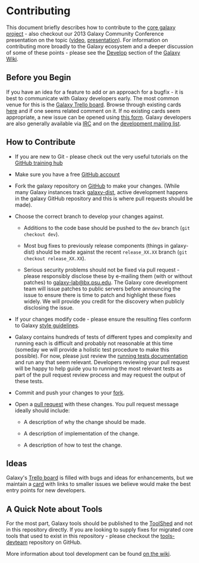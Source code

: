 # Contributing

This document briefly describes how to contribute to the [core
galaxy project](https://github.com/galaxyproject/galaxy) -
also checkout our 2013 Galaxy Community
Conference presentation on the topic
([video](http://vimeo.com/channels/581875/73486255),
[presentation](https://wiki.galaxyproject.org/Documents/Presentations/GCC2013?action=AttachFile&do=view&target=BakerContribute.pdf)). For
information on contributing more broadly to the Galaxy ecosystem and a
deeper discussion of some of these points - please see the
[Develop](https://wiki.galaxyproject.org/Develop/) section of the
[Galaxy Wiki](https://wiki.galaxyproject.org/).

## Before you Begin

If you have an idea for a feature to add or an approach for a bugfix -
it is best to communicate with Galaxy developers early. The most
common venue for this is the [Galaxy Trello
board](https://wiki.galaxyproject.org/Issues). Browse through existing
cards [here](http://bit.ly/gxytrello) and if one seems related comment
on it. If no existing cards seem appropriate, a new issue can be
opened using [this form](http://galaxyproject.org/trello). Galaxy
developers are also generally available via
[IRC](https://wiki.galaxyproject.org/GetInvolved#IRC_Channel) and on
the [development mailing list](http://dev.list.galaxyproject.org/).

## How to Contribute

* If you are new to Git - please check out the very useful tutorials on the [GitHub training hub](https://training.github.com/kit/)

* Make sure you have a free [GitHub account](https://github.com/)

* Fork the galaxy repository on
  [GitHub](https://github.com/galaxyproject/galaxy) to make your changes.
  (While many Galaxy instances track
  [galaxy-dist](https://bitbucket.org/galaxy/galaxy-dist), active development
  happens in the galaxy GitHub repository and this is where pull requests
  should be made).

* Choose the correct branch to develop your changes against.

  * Additions to the code base should be pushed to the `dev` branch (`git
    checkout dev`).

  * Most bug fixes to previously release components (things in galaxy-dist)
    should be made against the recent `release_XX.XX` branch (`git checkout release_XX.XX`).

  * Serious security problems should not be fixed via pull request -
    please responsibly disclose these by e-mailing them (with or
    without patches) to galaxy-lab@bx.psu.edu. The Galaxy core
    development team will issue patches to public servers before
    announcing the issue to ensure there is time to patch and
    highlight these fixes widely. We will provide you credit for the
    discovery when publicly disclosing the issue.

* If your changes modify code - please ensure the resulting files
  conform to Galaxy [style
  guidelines](https://wiki.galaxyproject.org/Develop/BestPractices).

* Galaxy contains hundreds of tests of different types and complexity
  and running each is difficult and probably not reasonable at this
  time (someday we will provide a holistic test procedure to make this
  possible). For now, please just review the [running tests
  documentation](https://wiki.galaxyproject.org/Admin/RunningTests)
  and run any that seem relevant. Developers reviewing your pull
  request will be happy to help guide you to running the most relevant
  tests as part of the pull request review process and may request the
  output of these tests.

* Commit and push your changes to your
  [fork](https://help.github.com/articles/pushing-to-a-remote/).

* Open a [pull
  request](https://help.github.com/articles/creating-a-pull-request/)
  with these changes. You pull request message ideally should include:

   * A description of why the change should be made.

   * A description of implementation of the change.

   * A description of how to test the change.

## Ideas

Galaxy's [Trello board](http://bit.ly/gxytrello) is filled with bugs and ideas
for enhancements, but we maintain a [card](https://trello.com/c/eFdPIdIB) with
links to smaller issues we believe would make the best entry points for new
developers.

## A Quick Note about Tools

  For the most part, Galaxy tools should be published to the
  [ToolShed](https://wiki.galaxyproject.org/ToolShed) and not in this
  repository directly. If you are looking to supply fixes for migrated
  core tools that used to exist in this repository - please checkout
  the [tools-devteam](https://github.com/galaxyproject/tools-devteam)
  repository on GitHub.

  More information about tool development can be found [on the
  wiki](https://wiki.galaxyproject.org/Develop).
